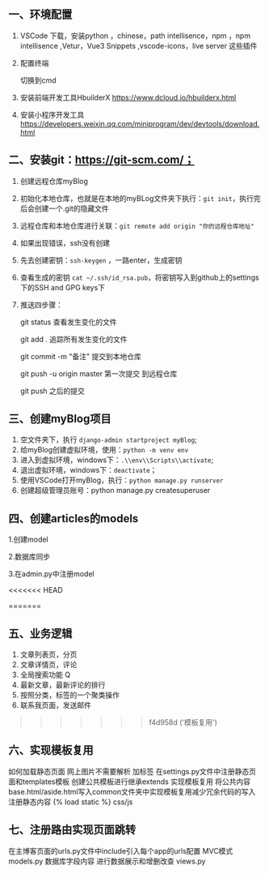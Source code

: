 ## 一、环境配置

1. VSCode  下载，安装python ，chinese，path intellisence，npm ，npm intellisence   ,Vetur，Vue3 Snippets ,vscode-icons，live server 这些插件

2. 配置终端

   切换到cmd

3. 安装前端开发工具HbuilderX   https://www.dcloud.io/hbuilderx.html

4. 安装小程序开发工具   https://developers.weixin.qq.com/miniprogram/dev/devtools/download.html


## 二、安装git：https://git-scm.com/；

1. 创建远程仓库myBlog

2. 初始化本地仓库，也就是在本地的myBLog文件夹下执行：`git init`，执行完后会创建一个.git的隐藏文件

3. 远程仓库和本地仓库进行关联：`git remote add origin "你的远程仓库地址"`

4. 如果出现错误，ssh没有创建

5. 先去创建密钥：`ssh-keygen` ，一路enter，生成密钥

6. 查看生成的密钥   `cat ~/.ssh/id_rsa.pub`，将密钥写入到github上的settings下的SSH and GPG keys下

7. 推送四步骤：

   git status           查看发生变化的文件

   git add .             追踪所有发生变化的文件

   git commit -m "备注"    提交到本地仓库

   git push -u origin master  第一次提交  到远程仓库

   git push  之后的提交

   

## 三、创建myBlog项目

1. 空文件夹下，执行 `django-admin startproject myBlog`;
2. 给myBlog创建虚拟环境，使用：`python -m venv env`
3. 进入到虚拟环境，windows下：`.\\env\\Scripts\\activate`;
4. 退出虚拟环境，windows下：`deactivate`；
5. 使用VSCode打开myBlog，执行：`python manage.py runserver`
6. 创建超级管理员账号：python manage.py createsuperuser





## 四、创建articles的models

1.创建model

2.数据库同步

3.在admin.py中注册model





<<<<<<< HEAD

=======
## 五、业务逻辑

1. 文章列表页，分页   
2. 文章详情页，评论
3. 全局搜索功能   Q
4. 最新文章，最新评论的排行
5. 按照分类，标签的一个聚类操作  
6. 联系我页面，发送邮件
>>>>>>> f4d958d ('模板复用')







## 六、实现模板复用

如何加载静态页面 网上图片不需要解析 加标签
在settings.py文件中注册静态页面和templates模板 创建公共模板进行继承extends 实现模板复用
将公共内容base.html/aside.html写入common文件夹中实现模板复用减少冗余代码的写入 注册静态内容 {% load static %} css/js

## 七、注册路由实现页面跳转

在主博客页面的urls.py文件中include引入每个app的urls配置 MVC模式 models.py 数据库字段内容 进行数据展示和增删改查 views.py